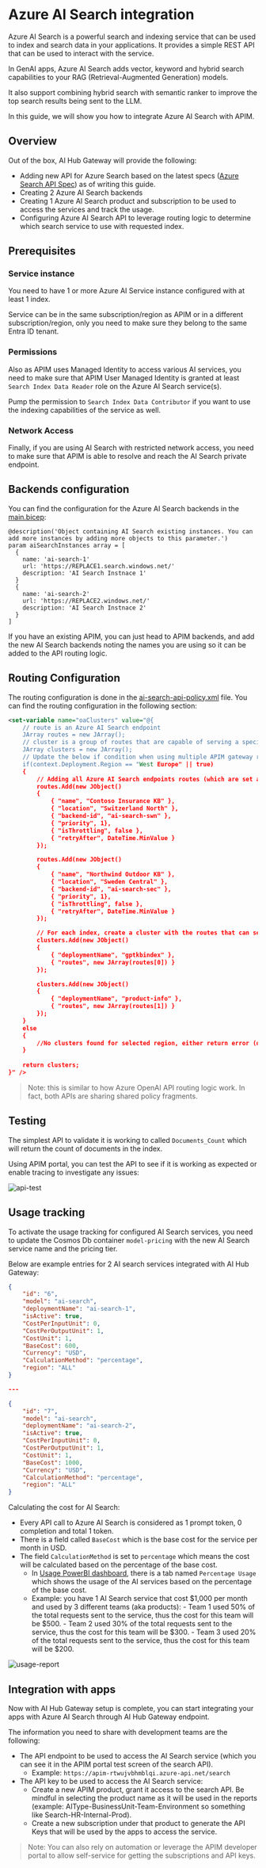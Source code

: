 # Azure AI Search integration

Azure AI Search is a powerful search and indexing service that can be used to index and search data in your applications. It provides a simple REST API that can be used to interact with the service. 

In GenAI apps, Azure AI Search adds vector, keyword and hybrid search capabilities to your RAG (Retrieval-Augmented Generation) models. 

It also support combining hybrid search with semantic ranker to improve the top search results being sent to the LLM.

In this guide, we will show you how to integrate Azure AI Search with APIM.

## Overview

Out of the box, AI Hub Gateway will provide the following:
- Adding new API for Azure Search based on the latest specs ([Azure Search API Spec](../infra/modules/apim/ai-search-api/ai-search-api-spec.yaml)) as of writing this guide.
- Creating 2 Azure AI Search backends
- Creating 1 Azure AI Search product and subscription to be used to access the services and track the usage.
- Configuring Azure AI Search API to leverage routing logic to determine which search service to use with requested index.

## Prerequisites

### Service instance
You need to have 1 or more Azure AI Service instance configured with at least 1 index.

Service can be in the same subscription/region as APIM or in a different subscription/region, only you need to make sure they belong to the same Entra ID tenant.

### Permissions
Also as APIM uses Managed Identity to access various AI services, you need to make sure that APIM User Managed Identity is granted at least ```Search Index Data Reader``` role on the Azure AI Search service(s).

Pump the permission to ```Search Index Data Contributor``` if you want to use the indexing capabilities of the service as well.

### Network Access
Finally, if you are using AI Search with restricted network access, you need to make sure that APIM is able to resolve and reach the AI Search private endpoint.

## Backends configuration

You can find the configuration for the Azure AI Search backends in the [main.bicep](../infra/main.bicep):
    
```bicep
@description('Object containing AI Search existing instances. You can add more instances by adding more objects to this parameter.')
param aiSearchInstances array = [
  {
    name: 'ai-search-1'
    url: 'https://REPLACE1.search.windows.net/'
    description: 'AI Search Instnace 1'
  }
  {
    name: 'ai-search-2'
    url: 'https://REPLACE2.windows.net/'
    description: 'AI Search Instnace 2'
  }
]
```

If you have an existing APIM, you can just head to APIM backends, and add the new AI Search backends noting the names you are using so it can be added to the API routing logic.

## Routing Configuration

The routing configuration is done in the [ai-search-api-policy.xml](../infra/modules/apim/policies/ai-search-api-policy.xml) file. You can find the routing configuration in the following section:

```xml
<set-variable name="oaClusters" value="@{
    // route is an Azure AI Search endpoint
    JArray routes = new JArray();
    // cluster is a group of routes that are capable of serving a specific index name
    JArray clusters = new JArray();
    // Update the below if condition when using multiple APIM gateway regions/SHGW to get different configurations for each region
    if(context.Deployment.Region == "West Europe" || true)
    {
        // Adding all Azure AI Search endpoints routes (which are set as APIM Backend)
        routes.Add(new JObject()
        {
            { "name", "Contoso Insurance KB" },
            { "location", "Switzerland North" },
            { "backend-id", "ai-search-swn" },
            { "priority", 1},
            { "isThrottling", false }, 
            { "retryAfter", DateTime.MinValue } 
        });

        routes.Add(new JObject()
        {
            { "name", "Northwind Outdoor KB" },
            { "location", "Sweden Central" },
            { "backend-id", "ai-search-sec" },
            { "priority", 1},
            { "isThrottling", false }, 
            { "retryAfter", DateTime.MinValue } 
        });

        // For each index, create a cluster with the routes that can serve it
        clusters.Add(new JObject()
        {
            { "deploymentName", "gptkbindex" },
            { "routes", new JArray(routes[0]) }
        });

        clusters.Add(new JObject()
        {
            { "deploymentName", "product-info" },
            { "routes", new JArray(routes[1]) }
        });
    }
    else
    {
        //No clusters found for selected region, either return error (default behavior) or set default cluster in the else section
    }
    
    return clusters;   
}" />
```

>Note: this is similar to how Azure OpenAI API routing logic work. In fact, both APIs are sharing shared policy fragments.

## Testing

The simplest API to validate it is working to called ```Documents_Count``` which will return the count of documents in the index.

Using APIM portal, you can test the API to see if it is working as expected or enable tracing to investigate any issues:

![api-test](../assets/ai-search-api-call.png)

## Usage tracking

To activate the usage tracking for configured AI Search services, you need to update the Cosmos Db container ```model-pricing``` with the new AI Search service name and the pricing tier.

Below are example entries for 2 AI search services integrated with AI Hub Gateway:

```json
{
    "id": "6",
    "model": "ai-search",
    "deploymentName": "ai-search-1",
    "isActive": true,
    "CostPerInputUnit": 0,
    "CostPerOutputUnit": 1,
    "CostUnit": 1,
    "BaseCost": 600,
    "Currency": "USD",
    "CalculationMethod": "percentage",
    "region": "ALL"
}

---

{
    "id": "7",
    "model": "ai-search",
    "deploymentName": "ai-search-2",
    "isActive": true,
    "CostPerInputUnit": 0,
    "CostPerOutputUnit": 1,
    "CostUnit": 1,
    "BaseCost": 1000,
    "Currency": "USD",
    "CalculationMethod": "percentage",
    "region": "ALL"
}
```

Calculating the cost for AI Search:
- Every API call to Azure AI Search is considered as 1 prompt token, 0 completion and total 1 token.
- There is a field called ```BaseCost``` which is the base cost for the service per month in USD.
- The field ```CalculationMethod``` is set to ```percentage``` which means the cost will be calculated based on the percentage of the base cost.
    - In [Usage PowerBI dashboard](../src/usage-reports/AI-Hub-Gateway-Usage-Report-v1-4.pbix), there is a tab named ```Percentage Usage``` which shows the usage of the AI services based on the percentage of the base cost.
    - Example: you have 1 AI Search service that cost $1,000 per month and used by 3 different teams (aka products):
            - Team 1 used 50% of the total requests sent to the service, thus the cost for this team will be $500.
            - Team 2 used 30% of the total requests sent to the service, thus the cost for this team will be $300.
            - Team 3 used 20% of the total requests sent to the service, thus the cost for this team will be $200.

![usage-report](../assets/power-bi-percentage-dashboad.png)

## Integration with apps

Now with AI Hub Gateway setup is complete, you can start integrating your apps with Azure AI Search through AI Hub Gateway endpoint.

The information you need to share with development teams are the following:

- The API endpoint to be used to access the AI Search service (which you can see it in the APIM portal test screen of the search API).
    - Example: ```https://apim-rtwujvbhmblqi.azure-api.net/search```
- The API key to be used to access the AI Search service:
    - Create a new APIM product, grant it access to the search API. Be mindful in selecting the product name as it will be used in the reports (example: AIType-BusinessUnit-Team-Environment so something like Search-HR-Internal-Prod).
    - Create a new subscription under that product to generate the API Keys that will be used by the apps to access the service.

>Note: You can also rely on automation or leverage the APIM developer portal to allow self-service for getting the subscriptions and API keys.